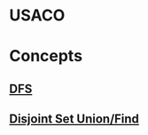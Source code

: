 # USACO

# Concepts

## <a href="https://usaco.guide/silver/dfs">DFS</a>
## <a href="https://usaco.guide/gold/dsu">Disjoint Set Union/Find </a>
